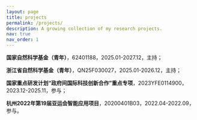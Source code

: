 ```yaml
---
layout: page
title: projects
permalink: /projects/
description: A growing collection of my research projects.
nav: true
nav_order: 1
---
```


**国家自然科学基金（青年）**，62401188，2025.01-2027.12，主持；

**浙江省自然科学基金（青年）**，QN25F030027，2025.01-2026.12，主持；

**国家重点研发计划“政府间国际科技创新合作”重点专项**，2023YFE0114900，2023.12-2025.11，参与；

**杭州2022年第19届亚运会智能应用项目**，20200401B03，2022.04-2022.09，参与。